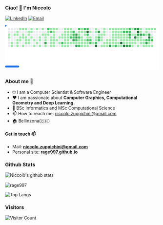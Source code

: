 ### Ciao! 👋 I'm Niccolò

<p> 
<a href="https://www.linkedin.com/in/niccol%C3%B2-zuppichini-16529a139/" target="_blank"><img alt="LinkedIn" src="https://img.shields.io/badge/linkedin-%230077B5.svg?&style=for-the-badge&logo=linkedin&logoColor=white" /></a> <a href="mailto:niccolo.zuppichini@gmail.com" target="_blank"><img alt="Email" src="https://img.shields.io/badge/-niccolo.zuppichini@gmail.com-c14438?style=for-the-badge&logoColor=white&link=mailto:niccolo.zuppichini@gmail.com" /></a> 
</p>

<picture>
  <source media="(prefers-color-scheme: dark)" srcset="images/breakout-dark.svg" />
  <source media="(prefers-color-scheme: light)" srcset="images/breakout-light.svg" />
  <img alt="Breakout Animation" src="images/breakout-light.svg" />
</picture>

### About me :rocket:
- 🤓 I am a Computer Scientist & Software Engineer
- ❤️ I am passionate about **Computer Graphics, Computational Geometry and Deep Learning.** 
- 📜 BSc Informatics and MSc Computational Science
- 📫 How to reach me: niccolo.zuppichini@gmail.com
- 🏠 Bellinzona(🇨🇭) 

<!--
### Current interestes 📚 
-->
 
 #### Get in touch 📫
- Mail: **niccolo.zuppichini@gmail.com**
- Personal site: **[rage997.github.io](https://rage997.github.io/)**

### Github Stats
![Niccolò's github stats](https://github-readme-stats.vercel.app/api?username=rage997&show_icons=true&hi&theme=dark&count_private=true)

<img align="center" src="https://github-readme-streak-stats.herokuapp.com/?user=rage997&theme=tokyonight" alt="rage997" />

![Top Langs](https://github-readme-stats.vercel.app/api/top-langs/?username=rage997&layout=compact&theme=dark&bg_color=000000)

### Visitors
![Visitor Count](https://komarev.com/ghpvc/?username=Rage997&style=flat)
